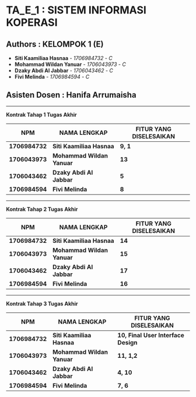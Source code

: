 # TA_E_1 : SISTEM INFORMASI KOPERASI
## Authors : KELOMPOK 1 (E)
* **Siti Kaamiliaa Hasnaa** - *1706984732* - *C*
* **Mohammad Wildan Yanuar** - *1706043973* - *C*
* **Dzaky Abdi Al Jabbar** - *1706043462* - *C*
* **Fivi Melinda** - *1706984594* - *C*
## **Asisten Dosen : Hanifa Arrumaisha**

---

**Kontrak Tahap 1 Tugas Akhir**

NPM  | NAMA LENGKAP | FITUR YANG DISELESAIKAN
------------- | ------------- | -------------
**1706984732** | **Siti Kaamiliaa Hasnaa**  | **9, 1**
**1706043973** | **Mohammad Wildan Yanuar**  | **13**
**1706043462** | **Dzaky Abdi Al Jabbar**  | **5**
**1706984594** | **Fivi Melinda**  | **8**

---

**Kontrak Tahap 2 Tugas Akhir**

NPM  | NAMA LENGKAP | FITUR YANG DISELESAIKAN
------------- | ------------- | -------------
**1706984732** | **Siti Kaamiliaa Hasnaa**  | **14**
**1706043973** | **Mohammad Wildan Yanuar**  | **15**
**1706043462** | **Dzaky Abdi Al Jabbar**  | **17**
**1706984594** | **Fivi Melinda**  | **16**

---

**Kontrak Tahap 3 Tugas Akhir**

NPM  | NAMA LENGKAP | FITUR YANG DISELESAIKAN
------------- | ------------- | -------------
**1706984732** | **Siti Kaamiliaa Hasnaa**  | **10, Final User Interface Design**
**1706043973** | **Mohammad Wildan Yanuar**  | **11, 1,2**
**1706043462** | **Dzaky Abdi Al Jabbar**  | **4, 10**
**1706984594** | **Fivi Melinda**  | **7, 6**

